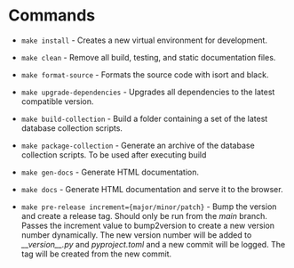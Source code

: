 # Commands

- `make install` - Creates a new virtual environment for development.

- `make clean` - Remove all build, testing, and static documentation files.

- `make format-source` - Formats the source code with isort and black.

- `make upgrade-dependencies` - Upgrades all dependencies to the latest compatible version.

- `make build-collection` - Build a folder containing a set of the latest database collection scripts.

- `make package-collection` - Generate an archive of the database collection scripts. To be used after executing build

- `make gen-docs` - Generate HTML documentation.

- `make docs` - Generate HTML documentation and serve it to the browser.

- `make pre-release increment={major/minor/patch}` - Bump the version and create a release tag. Should only be run from the _main_ branch. Passes the increment value to bump2version to create a new version number dynamically. The new version number will be added to _\_\_version\_\_.py_ and _pyproject.toml_ and a new commit will be logged. The tag will be created from the new commit.
